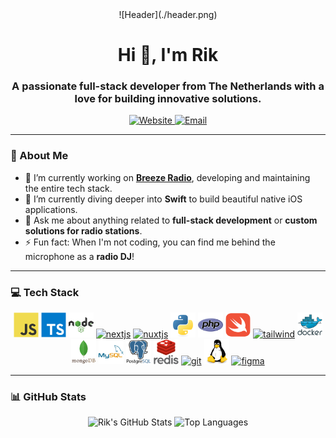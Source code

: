 <div align="center">
  ![Header](./header.png)
</div>

<h1 align="center">Hi 👋, I'm Rik</h1>
<h3 align="center">A passionate full-stack developer from The Netherlands with a love for building innovative solutions.</h3>

<p align="center">
  <a href="https://breezeradio.nl" target="_blank">
    <img alt="Website" src="https://img.shields.io/badge/Website-Breeze%20Radio-blue?style=for-the-badge&logo=website">
  </a>
  <a href="mailto:rik@sonicverse.nl">
    <img alt="Email" src="https://img.shields.io/badge/Email-rik@sonicverse.nl-green?style=for-the-badge&logo=gmail">
  </a>
</p>

---

### 📌 About Me

- 🔭 I’m currently working on **[Breeze Radio](https://breezeradio.nl)**, developing and maintaining the entire tech stack.
- 🌱 I’m currently diving deeper into **Swift** to build beautiful native iOS applications.
- 💬 Ask me about anything related to **full-stack development** or **custom solutions for radio stations**.
- ⚡ Fun fact: When I'm not coding, you can find me behind the microphone as a **radio DJ**!

---

### 💻 Tech Stack

<p align="center">
  <a href="https://www.javascript.com/" target="_blank" rel="noreferrer"><img src="https://raw.githubusercontent.com/devicons/devicon/master/icons/javascript/javascript-original.svg" alt="javascript" width="40" height="40"/></a>
  <a href="https://www.typescriptlang.org/" target="_blank" rel="noreferrer"><img src="https://raw.githubusercontent.com/devicons/devicon/master/icons/typescript/typescript-original.svg" alt="typescript" width="40" height="40"/></a>
  <a href="https://nodejs.org" target="_blank" rel="noreferrer"><img src="https://raw.githubusercontent.com/devicons/devicon/master/icons/nodejs/nodejs-original-wordmark.svg" alt="nodejs" width="40" height="40"/></a>
  <a href="https://nextjs.org/" target="_blank" rel="noreferrer"><img src="https://cdn.worldvectorlogo.com/logos/nextjs-2.svg" alt="nextjs" width="40" height="40"/></a>
  <a href="https://nuxtjs.org/" target="_blank" rel="noreferrer"><img src="https://www.vectorlogo.zone/logos/nuxtjs/nuxtjs-icon.svg" alt="nuxtjs" width="40" height="40"/></a>
  <a href="https://www.python.org" target="_blank" rel="noreferrer"><img src="https://raw.githubusercontent.com/devicons/devicon/master/icons/python/python-original.svg" alt="python" width="40" height="40"/></a>
  <a href="https://www.php.net" target="_blank" rel="noreferrer"><img src="https://raw.githubusercontent.com/devicons/devicon/master/icons/php/php-original.svg" alt="php" width="40" height="40"/></a>
  <a href="https://developer.apple.com/swift/" target="_blank" rel="noreferrer"><img src="https://raw.githubusercontent.com/devicons/devicon/master/icons/swift/swift-original.svg" alt="swift" width="40" height="40"/></a>
  <a href="https://tailwindcss.com/" target="_blank" rel="noreferrer"><img src="https://www.vectorlogo.zone/logos/tailwindcss/tailwindcss-icon.svg" alt="tailwind" width="40" height="40"/></a>
  <a href="https://www.docker.com/" target="_blank" rel="noreferrer"><img src="https://raw.githubusercontent.com/devicons/devicon/master/icons/docker/docker-original-wordmark.svg" alt="docker" width="40" height="40"/></a>
  <a href="https://www.mongodb.com/" target="_blank" rel="noreferrer"><img src="https://raw.githubusercontent.com/devicons/devicon/master/icons/mongodb/mongodb-original-wordmark.svg" alt="mongodb" width="40" height="40"/></a>
  <a href="https://www.mysql.com/" target="_blank" rel="noreferrer"><img src="https://raw.githubusercontent.com/devicons/devicon/master/icons/mysql/mysql-original-wordmark.svg" alt="mysql" width="40" height="40"/></a>
  <a href="https://www.postgresql.org" target="_blank" rel="noreferrer"><img src="https://raw.githubusercontent.com/devicons/devicon/master/icons/postgresql/postgresql-original-wordmark.svg" alt="postgresql" width="40" height="40"/></a>
  <a href="https://redis.io" target="_blank" rel="noreferrer"><img src="https://raw.githubusercontent.com/devicons/devicon/master/icons/redis/redis-original-wordmark.svg" alt="redis" width="40" height="40"/></a>
  <a href="https://git-scm.com/" target="_blank" rel="noreferrer"><img src="https://www.vectorlogo.zone/logos/git-scm/git-scm-icon.svg" alt="git" width="40" height="40"/></a>
  <a href="https://www.linux.org/" target="_blank" rel="noreferrer"><img src="https://raw.githubusercontent.com/devicons/devicon/master/icons/linux/linux-original.svg" alt="linux" width="40" height="40"/></a>
  <a href="https://www.figma.com/" target="_blank" rel="noreferrer"><img src="https://www.vectorlogo.zone/logos/figma/figma-icon.svg" alt="figma" width="40" height="40"/></a>
</p>

---
### 📊 GitHub Stats

<p align="center">
  <img 
    src="https://readme-stats-git-main-sonicverse.vercel.app/api?username=rikvisser-dev&show_icons=true&theme=radical&count_private=true" 
    alt="Rik's GitHub Stats" 
    width="48%"
  />
  <img 
    src="https://readme-stats-git-main-sonicverse.vercel.app/api/top-langs/?username=rikvisser-dev&layout=compact&theme=radical&count_private=true" 
    alt="Top Languages" 
    width="48%"
  />
</p>
